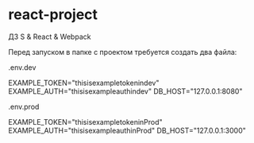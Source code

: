 # react-project
 ДЗ S & React & Webpack

Перед запуском в папке с проектом требуется создать два файла:

.env.dev

EXAMPLE_TOKEN="thisisexampletokenindev"
EXAMPLE_AUTH="thisisexampleauthindev"
DB_HOST="127.0.0.1:8080"

.env.prod

EXAMPLE_TOKEN="thisisexampletokeninProd"
EXAMPLE_AUTH="thisisexampleauthinProd"
DB_HOST="127.0.0.1:3000"
